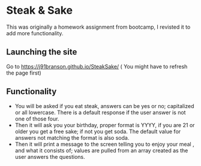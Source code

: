 # Steak & Sake
This was originally a homework assignment from bootcamp, I revisted it to add more functionality. 

## Launching the site
Go to https://j91branson.github.io/SteakSake/ ( You might have to refresh the page first)

## Functionality
- You will be asked if you eat steak, answers can be yes or no; capitalized or all lowercase. There is a default response if the user answer is not one of those four.
- Then it will ask you your birthday, proper format is YYYY, if you are 21 or older you get a free sake; if not you get soda. The default value for answers not matching the format is also soda.
- Then it will print a message to the screen telling you to enjoy your meal , and what it consists of; values are pulled from an array created as the user answers the questions. 
